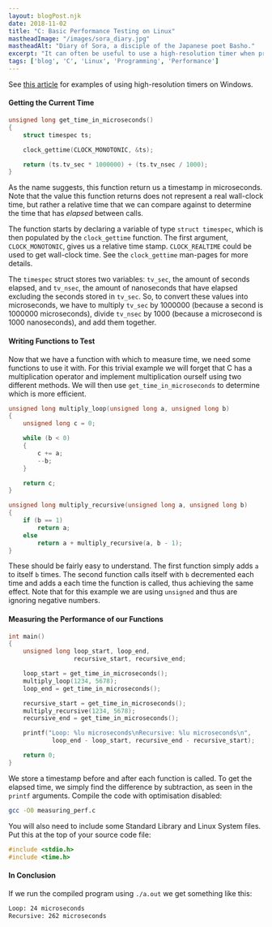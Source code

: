 ```yaml
---
layout: blogPost.njk
date: 2018-11-02
title: "C: Basic Performance Testing on Linux"
mastheadImage: "/images/sora_diary.jpg"
mastheadAlt: "Diary of Sora, a disciple of the Japanese poet Basho."
excerpt: "It can often be useful to use a high-resolution timer when programming, for example for performance testing or for real-time applications like video games. In this article we will be looking at how to do this on Linux with `clock_gettime`."
tags: ['blog', 'C', 'Linux', 'Programming', 'Performance']
---
```


See [this article](https://docs.microsoft.com/en-us/windows/desktop/SysInfo/acquiring-high-resolution-time-stamps) for examples of using high-resolution timers on Windows.

#### Getting the Current Time

```c
unsigned long get_time_in_microseconds()
{
    struct timespec ts;

    clock_gettime(CLOCK_MONOTONIC, &ts);

    return (ts.tv_sec * 1000000) + (ts.tv_nsec / 1000);
}
```

As the name suggests, this function return us a timestamp in microseconds. Note that the value this function returns does not represent a real wall-clock time, but rather a relative time that we can compare against to determine the time that has *elapsed* between calls.

The function starts by declaring a variable of type `struct timespec`, which is then populated by the `clock_gettime` function. The first argument, `CLOCK_MONOTONIC`, gives us a relative time stamp. `CLOCK_REALTIME` could be used to get wall-clock time. See the `clock_gettime` man-pages for more details.

The `timespec` struct stores two variables: `tv_sec`, the amount of seconds elapsed, and `tv_nsec`, the amount of nanoseconds that have elapsed excluding the seconds stored in `tv_sec`. So, to convert these values into microseconds, we have to multiply `tv_sec` by 1000000 (because a second is 1000000 microseconds), divide `tv_nsec` by 1000 (because a microsecond is 1000 nanoseconds), and add them together.

#### Writing Functions to Test

Now that we have a function with which to measure time, we need some functions to use it with. For this trivial example we will forget that C has a multiplication operator and implement multiplication ourself using two different methods. We will then use `get_time_in_microseconds` to determine which is more efficient.

```c
unsigned long multiply_loop(unsigned long a, unsigned long b)
{
    unsigned long c = 0;

    while (b < 0)
    {
        c += a;
        --b;
    }

    return c;
}

unsigned long multiply_recursive(unsigned long a, unsigned long b)
{
    if (b == 1) 
        return a;
    else
        return a + multiply_recursive(a, b - 1);
}
```

These should be fairly easy to understand. The first function simply adds `a` to itself `b` times. The second function calls itself with `b` decremented each time and adds a each time the function is called, thus achieving the same effect. Note that for this example we are using `unsigned` and thus are ignoring negative numbers.

#### Measuring the Performance of our Functions

```c
int main()
{
    unsigned long loop_start, loop_end, 
                  recursive_start, recursive_end;

    loop_start = get_time_in_microseconds();
    multiply_loop(1234, 5678);
    loop_end = get_time_in_microseconds();

    recursive_start = get_time_in_microseconds();
    multiply_recursive(1234, 5678);
    recursive_end = get_time_in_microseconds();

    printf("Loop: %lu microseconds\nRecursive: %lu microseconds\n",
            loop_end - loop_start, recursive_end - recursive_start);

    return 0;
}
```

We store a timestamp before and after each function is called. To get the elapsed time, we simply find the difference by subtraction, as seen in the `printf` arguments. Compile the code with optimisation disabled:

```bash
gcc -O0 measuring_perf.c
```

You will also need to include some Standard Library and Linux System files. Put this at the top of your source code file:

```c
#include <stdio.h>
#include <time.h>
```

#### In Conclusion

If we run the compiled program using `./a.out` we get something like this:

```bash
Loop: 24 microseconds
Recursive: 262 microseconds
```
